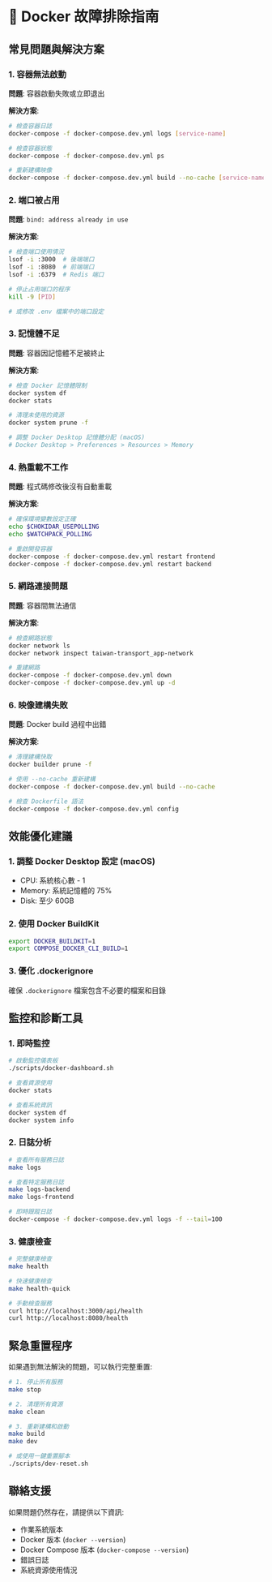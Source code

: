 # 🐳 Docker 故障排除指南

## 常見問題與解決方案

### 1. 容器無法啟動

**問題**: 容器啟動失敗或立即退出

**解決方案**:
```bash
# 檢查容器日誌
docker-compose -f docker-compose.dev.yml logs [service-name]

# 檢查容器狀態
docker-compose -f docker-compose.dev.yml ps

# 重新建構映像
docker-compose -f docker-compose.dev.yml build --no-cache [service-name]
```

### 2. 端口被占用

**問題**: `bind: address already in use`

**解決方案**:
```bash
# 檢查端口使用情況
lsof -i :3000  # 後端端口
lsof -i :8080  # 前端端口
lsof -i :6379  # Redis 端口

# 停止占用端口的程序
kill -9 [PID]

# 或修改 .env 檔案中的端口設定
```

### 3. 記憶體不足

**問題**: 容器因記憶體不足被終止

**解決方案**:
```bash
# 檢查 Docker 記憶體限制
docker system df
docker stats

# 清理未使用的資源
docker system prune -f

# 調整 Docker Desktop 記憶體分配 (macOS)
# Docker Desktop > Preferences > Resources > Memory
```

### 4. 熱重載不工作

**問題**: 程式碼修改後沒有自動重載

**解決方案**:
```bash
# 確保環境變數設定正確
echo $CHOKIDAR_USEPOLLING
echo $WATCHPACK_POLLING

# 重啟開發容器
docker-compose -f docker-compose.dev.yml restart frontend
docker-compose -f docker-compose.dev.yml restart backend
```

### 5. 網路連接問題

**問題**: 容器間無法通信

**解決方案**:
```bash
# 檢查網路狀態
docker network ls
docker network inspect taiwan-transport_app-network

# 重建網路
docker-compose -f docker-compose.dev.yml down
docker-compose -f docker-compose.dev.yml up -d
```

### 6. 映像建構失敗

**問題**: Docker build 過程中出錯

**解決方案**:
```bash
# 清理建構快取
docker builder prune -f

# 使用 --no-cache 重新建構
docker-compose -f docker-compose.dev.yml build --no-cache

# 檢查 Dockerfile 語法
docker-compose -f docker-compose.dev.yml config
```

## 效能優化建議

### 1. 調整 Docker Desktop 設定 (macOS)
- CPU: 系統核心數 - 1
- Memory: 系統記憶體的 75%
- Disk: 至少 60GB

### 2. 使用 Docker BuildKit
```bash
export DOCKER_BUILDKIT=1
export COMPOSE_DOCKER_CLI_BUILD=1
```

### 3. 優化 .dockerignore
確保 `.dockerignore` 檔案包含不必要的檔案和目錄

## 監控和診斷工具

### 1. 即時監控
```bash
# 啟動監控儀表板
./scripts/docker-dashboard.sh

# 查看資源使用
docker stats

# 查看系統資訊
docker system df
docker system info
```

### 2. 日誌分析
```bash
# 查看所有服務日誌
make logs

# 查看特定服務日誌
make logs-backend
make logs-frontend

# 即時跟蹤日誌
docker-compose -f docker-compose.dev.yml logs -f --tail=100
```

### 3. 健康檢查
```bash
# 完整健康檢查
make health

# 快速健康檢查
make health-quick

# 手動檢查服務
curl http://localhost:3000/api/health
curl http://localhost:8080/health
```

## 緊急重置程序

如果遇到無法解決的問題，可以執行完整重置:

```bash
# 1. 停止所有服務
make stop

# 2. 清理所有資源
make clean

# 3. 重新建構和啟動
make build
make dev

# 或使用一鍵重置腳本
./scripts/dev-reset.sh
```

## 聯絡支援

如果問題仍然存在，請提供以下資訊:
- 作業系統版本
- Docker 版本 (`docker --version`)
- Docker Compose 版本 (`docker-compose --version`)
- 錯誤日誌
- 系統資源使用情況
